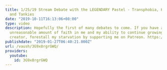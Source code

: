 ```yaml
---
title: 1/25/19 Stream Debate with the LEGENDARY Pastel - Transphobia, Homophobia,
  and Tankies
date: "2019-10-11T16:13:06+08:00"
type: video
description: Hopefully the first of many debates to come. If you have an entirely
  unreasonable amount of faith in me and my ability to continue growing as a content
  creator, forestall my starvation by supporting me on Patreon. https://www.patreon.com/vaush
publishdate: "2019-01-27T06:40:21.000Z"
url: /vaush/3G9x8rgrGWQ/
providers:
  youtube:
    id: 3G9x8rgrGWQ
---
```

